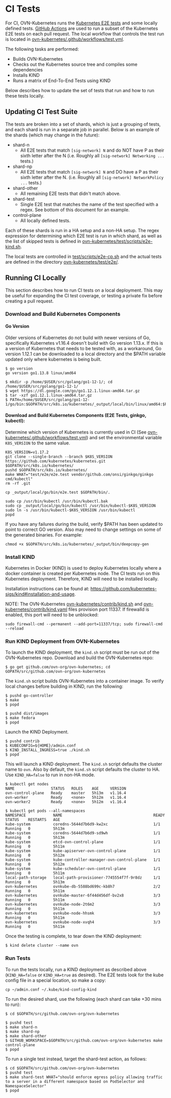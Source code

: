 # CI Tests

For CI, OVN-Kubernetes runs the
[Kubernetes E2E tests](https://github.com/kubernetes/community/blob/master/contributors/devel/sig-testing/e2e-tests.md)
and some locally defined tests. 
[GitHub Actions](https://help.github.com/en/actions)
are used to run a subset of the Kubernetes E2E tests on each pull request. The
local workflow that controls the test run is located in
[ovn-kubernetes/.github/workflows/test.yml](https://github.com/ovn-org/ovn-kubernetes/blob/master/.github/workflows/test.yml).

The following tasks are performed:
- Builds OVN-Kubernetes
- Checks out the Kubernetes source tree and compiles some dependencies
- Installs KIND
- Runs a matrix of End-To-End Tests using KIND

Below describes how to update the set of tests that run and how to run these
tests locally.

## Updating CI Test Suite

The tests are broken into a set of shards, which is just a grouping of tests,
and each shard is run in a separate job in parallel. Below is an example of
the shards (which may change in the future):
- shard-n
  - All E2E tests that match `[sig-network] N` and do NOT have P as their sixth
  letter after the N (i.e. Roughly all `[sig-network] Networking ...` tests.)
- shard-np
  - All E2E tests that match `[sig-network] N` and DO have a P as their sixth
  letter after the N. (i.e. Roughly all `[sig-network] NetworkPolicy ...`
  tests.)
- shard-other
  - All remaining E2E tests that didn't match above.
- shard-test
  - Single E2E test that matches the name of the test specified with a regex. See bottom of this document for an example.
- control-plane
  - All locally defined tests.

Each of these shards is run in a HA setup and a non-HA setup. The regex
expression for determining which E2E test is run in which shard, as well as the
list of skipped tests is defined in
[ovn-kubernetes/test/scripts/e2e-kind.sh](https://github.com/ovn-org/ovn-kubernetes/blob/master/test/scripts/e2e-kind.sh).

The local tests are controlled in
[test/scripts/e2e-cp.sh](https://github.com/ovn-org/ovn-kubernetes/blob/master/test/scripts/e2e-cp.sh)
and the actual tests are defined in the directory
[ovn-kubernetes/test/e2e/](https://github.com/ovn-org/ovn-kubernetes/tree/master/test/e2e).

## Running CI Locally

This section describes how to run CI tests on a local deployment. This may be
useful for expanding the CI test coverage, or testing a private fix before
creating a pull request.

### Download and Build Kubernetes Components

#### Go Version

Older versions of Kubernetes do not build with newer versions of Go,
specifically Kubernetes v1.16.4 doesn't build with Go version 1.13.x. If this is
a version of Kubernetes that needs to be tested with, as a workaround, Go
version 1.12.1 can be downloaded to a local directory and the $PATH variable
updated only where kubernetes is being built. 

```
$ go version
go version go1.13.8 linux/amd64

$ mkdir -p /home/$USER/src/golang/go1-12-1/; cd /home/$USER/src/golang/go1-12-1/
$ wget https://dl.google.com/go/go1.12.1.linux-amd64.tar.gz
$ tar -xzf go1.12.1.linux-amd64.tar.gz
$ PATH=/home/$USER/src/golang/go1-12-1/go/bin:$GOPATH/src/k8s.io/kubernetes/_output/local/bin/linux/amd64:$PATH
```

#### Download and Build Kubernetes Components (E2E Tests, ginkgo, kubectl):

Determine which version of Kubernetes is currently used in CI (See
[ovn-kubernetes/.github/workflows/test.yml](https://github.com/ovn-org/ovn-kubernetes/blob/master/.github/workflows/test.yml))
and set the environmental variable `K8S_VERSION` to the same value.

```
K8S_VERSION=v1.17.2
git clone --single-branch --branch $K8S_VERSION https://github.com/kubernetes/kubernetes.git $GOPATH/src/k8s.io/kubernetes/
pushd $GOPATH/src/k8s.io/kubernetes/
make WHAT="test/e2e/e2e.test vendor/github.com/onsi/ginkgo/ginkgo cmd/kubectl"
rm -rf .git

cp _output/local/go/bin/e2e.test $GOPATH/bin/.

sudo cp /usr/bin/kubectl /usr/bin/kubectl.bak
sudo cp _output/local/go/bin/kubectl /usr/bin/kubectl-$K8S_VERSION
sudo ln -s /usr/bin/kubectl-$K8S_VERSION /usr/bin/kubectl
popd
```

If you have any failures during the build, verify $PATH has been updated to
point to correct GO version. Also may need to change settings on some of the
generated binaries. For example:

```
chmod +x $GOPATH/src/k8s.io/kubernetes/_output/bin/deepcopy-gen
```

### Install KIND

Kubernetes in Docker (KIND) is used to deploy Kubernetes locally where a docker
container is created per Kubernetes node. The CI tests run on this Kubernetes
deployment. Therefore, KIND will need to be installed locally.

Installation instructions can be found at:
https://github.com/kubernetes-sigs/kind#installation-and-usage.

NOTE: The OVN-Kubernetes 
[ovn-kubernetes/contrib/kind.sh](https://github.com/ovn-org/ovn-kubernetes/blob/master/contrib/kind.sh)
and
[ovn-kubernetes/contrib/kind.yaml](https://github.com/ovn-org/ovn-kubernetes/blob/master/contrib/kind.yaml)
files provision port 11337. If firewalld is enabled, this port will need to be
unblocked:

```
sudo firewall-cmd --permanent --add-port=11337/tcp; sudo firewall-cmd --reload
```

### Run KIND Deployment from OVN-Kubernetes

To launch the KIND deployment, the `kind.sh` script must be run out of the
OVN-Kubernetes repo. Download and build the OVN-Kubernetes repo:

```
$ go get github.com/ovn-org/ovn-kubernetes; cd GOPATH/src/github.com/ovn-org/ovn-kubernetes
```

The `kind.sh` script builds OVN-Kubernetes into a container image. To verify
local changes before building in KIND, run the following:

```
$ pushd go-controller
$ make
$ popd

$ pushd dist/images
$ make fedora
$ popd
```

Launch the KIND Deployment.

```
$ pushd contrib
$ KUBECONFIG=${HOME}/admin.conf
$ KIND_INSTALL_INGRESS=true ./kind.sh
$ popd
```

This will launch a KIND deployment. The `kind.sh` script defaults the cluster
name to `ovn`. Also by default, the `kind.sh` script defaults the cluster to HA.
Use `KIND_HA=false` to run in non-HA mode.

```
$ kubectl get nodes
NAME                STATUS   ROLES    AGE     VERSION
ovn-control-plane   Ready    master   5h13m   v1.16.4
ovn-worker          Ready    <none>   5h12m   v1.16.4
ovn-worker2         Ready    <none>   5h12m   v1.16.4

$ kubectl get pods --all-namespaces
NAMESPACE            NAME                                        READY   STATUS    RESTARTS   AGE
kube-system          coredns-5644d7b6d9-kw2xc                    1/1     Running   0          5h13m
kube-system          coredns-5644d7b6d9-sd9wh                    1/1     Running   0          5h13m
kube-system          etcd-ovn-control-plane                      1/1     Running   0          5h11m
kube-system          kube-apiserver-ovn-control-plane            1/1     Running   0          5h12m
kube-system          kube-controller-manager-ovn-control-plane   1/1     Running   0          5h12m
kube-system          kube-scheduler-ovn-control-plane            1/1     Running   0          5h11m
local-path-storage   local-path-provisioner-7745554f7f-9r8dz     1/1     Running   0          5h13m
ovn-kubernetes       ovnkube-db-5588bd699c-kb8h7                 2/2     Running   0          5h11m
ovn-kubernetes       ovnkube-master-6f44d456df-bv2x8             3/3     Running   0          5h11m
ovn-kubernetes       ovnkube-node-2t6m2                          3/3     Running   0          5h11m
ovn-kubernetes       ovnkube-node-hhsmk                          3/3     Running   0          5h11m
ovn-kubernetes       ovnkube-node-xvqh4                          3/3     Running   0          5h11m
```

Once the testing is complete, to tear down the KIND deployment:

```
$ kind delete cluster --name ovn
```

### Run Tests

To run the tests locally, run a KIND deployment as described above
(`KIND_HA=false` or `KIND_HA=true` as desired). The E2E tests look for the kube
config file in a special location, so make a copy:

```
cp ~/admin.conf ~/.kube/kind-config-kind
```

To run the desired shard, use the following (each shard can take +30 mins to
run):

```
$ cd $GOPATH/src/github.com/ovn-org/ovn-kubernetes

$ pushd test
$ make shard-n
$ make shard-np
$ make shard-other
$ GITHUB_WORKSPACE=$GOPATH/src/github.com/ovn-org/ovn-kubernetes make control-plane
$ popd
```

To run a single test instead, target the shard-test action, as follows:

```
$ cd $GOPATH/src/github.com/ovn-org/ovn-kubernetes
$ pushd test
$ make shard-test WHAT="should enforce egress policy allowing traffic to a server in a different namespace based on PodSelector and NamespaceSelector"
$ popd
```

